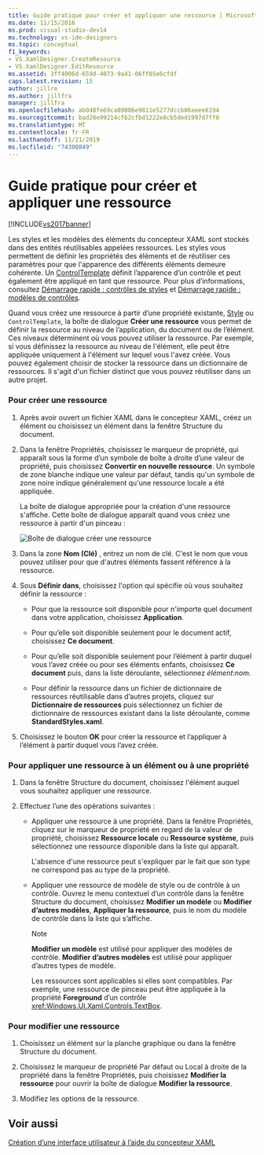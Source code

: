 ```yaml
---
title: Guide pratique pour créer et appliquer une ressource | Microsoft Docs
ms.date: 11/15/2016
ms.prod: visual-studio-dev14
ms.technology: vs-ide-designers
ms.topic: conceptual
f1_keywords:
- VS.XamlDesigner.CreateResource
- VS.XamlDesigner.EditResource
ms.assetid: 3ff4006d-659d-4073-9a41-06ff85e6cfdf
caps.latest.revision: 15
author: jillre
ms.author: jillfra
manager: jillfra
ms.openlocfilehash: ab048fe69ca89086e9811e5277dccb86aeee6194
ms.sourcegitcommit: bad28e99214cf62cfbd1222e8cb5ded1997d7ff0
ms.translationtype: MT
ms.contentlocale: fr-FR
ms.lasthandoff: 11/21/2019
ms.locfileid: "74300849"
---
```

# <a name="how-to-create-and-apply-a-resource"></a>Guide pratique pour créer et appliquer une ressource
[!INCLUDE[vs2017banner](../includes/vs2017banner.md)]

Les styles et les modèles des éléments du concepteur XAML sont stockés dans des entités réutilisables appelées ressources. Les styles vous permettent de définir les propriétés des éléments et de réutiliser ces paramètres pour que l'apparence des différents éléments demeure cohérente. Un [ControlTemplate](https://msdn.microsoft.com/library/windows/apps/windows.ui.xaml.controls.controltemplate.aspx) définit l’apparence d’un contrôle et peut également être appliqué en tant que ressource. Pour plus d’informations, consultez [Démarrage rapide : contrôles de styles](https://go.microsoft.com/fwlink/?LinkID=248239) et [Démarrage rapide : modèles de contrôles](https://go.microsoft.com/fwlink/?LinkID=247982).

 Quand vous créez une ressource à partir d’une propriété existante, [Style](https://msdn.microsoft.com/library/windows/apps/windows.ui.xaml.style.aspx) ou `ControlTemplate`, la boîte de dialogue **Créer une ressource** vous permet de définir la ressource au niveau de l’application, du document ou de l’élément. Ces niveaux déterminent où vous pouvez utiliser la ressource. Par exemple, si vous définissez la ressource au niveau de l'élément, elle peut être appliquée uniquement à l'élément sur lequel vous l'avez créée. Vous pouvez également choisir de stocker la ressource dans un dictionnaire de ressources. Il s'agit d'un fichier distinct que vous pouvez réutiliser dans un autre projet.

### <a name="to-create-a-new-resource"></a>Pour créer une ressource

1. Après avoir ouvert un fichier XAML dans le concepteur XAML, créez un élément ou choisissez un élément dans la fenêtre Structure du document.

2. Dans la fenêtre Propriétés, choisissez le marqueur de propriété, qui apparaît sous la forme d’un symbole de boîte à droite d’une valeur de propriété, puis choisissez **Convertir en nouvelle ressource**. Un symbole de zone blanche indique une valeur par défaut, tandis qu'un symbole de zone noire indique généralement qu'une ressource locale a été appliquée.

     La boîte de dialogue appropriée pour la création d'une ressource s'affiche. Cette boîte de dialogue apparaît quand vous créez une ressource à partir d'un pinceau :

     ![Boîte de dialogue créer une ressource](../designers/media/xaml-create-resource.png "xaml_create_resource")

3. Dans la zone **Nom (Clé)** , entrez un nom de clé. C'est le nom que vous pouvez utiliser pour que d'autres éléments fassent référence à la ressource.

4. Sous **Définir dans**, choisissez l'option qui spécifie où vous souhaitez définir la ressource :

    - Pour que la ressource soit disponible pour n'importe quel document dans votre application, choisissez **Application**.

    - Pour qu’elle soit disponible seulement pour le document actif, choisissez **Ce document**.

    - Pour qu’elle soit disponible seulement pour l’élément à partir duquel vous l’avez créée ou pour ses éléments enfants, choisissez **Ce document** puis, dans la liste déroulante, sélectionnez *élément*:*nom*.

    - Pour définir la ressource dans un fichier de dictionnaire de ressources réutilisable dans d’autres projets, cliquez sur **Dictionnaire de ressources** puis sélectionnez un fichier de dictionnaire de ressources existant dans la liste déroulante, comme **StandardStyles.xaml**.

5. Choisissez le bouton **OK** pour créer la ressource et l’appliquer à l’élément à partir duquel vous l’avez créée.

### <a name="to-apply-a-resource-to-an-element-or-property"></a>Pour appliquer une ressource à un élément ou à une propriété

1. Dans la fenêtre Structure du document, choisissez l'élément auquel vous souhaitez appliquer une ressource.

2. Effectuez l’une des opérations suivantes :

   - Appliquer une ressource à une propriété. Dans la fenêtre Propriétés, cliquez sur le marqueur de propriété en regard de la valeur de propriété, choisissez **Ressource locale** ou **Ressource système**, puis sélectionnez une ressource disponible dans la liste qui apparaît.

      L'absence d'une ressource peut s'expliquer par le fait que son type ne correspond pas au type de la propriété.

   - Appliquer une ressource de modèle de style ou de contrôle à un contrôle. Ouvrez le menu contextuel d’un contrôle dans la fenêtre Structure du document, choisissez **Modifier un modèle** ou **Modifier d’autres modèles**, **Appliquer la ressource**, puis le nom du modèle de contrôle dans la liste qui s’affiche.

     > [!NOTE]
     > **Modifier un modèle** est utilisé pour appliquer des modèles de contrôle. **Modifier d’autres modèles** est utilisé pour appliquer d’autres types de modèle.

     Les ressources sont applicables si elles sont compatibles. Par exemple, une ressource de pinceau peut être appliquée à la propriété **Foreground** d’un contrôle <xref:Windows.UI.Xaml.Controls.TextBox>.

### <a name="to-edit-a-resource"></a>Pour modifier une ressource

1. Choisissez un élément sur la planche graphique ou dans la fenêtre Structure du document.

2. Choisissez le marqueur de propriété Par défaut ou Local à droite de la propriété dans la fenêtre Propriétés, puis choisissez **Modifier la ressource** pour ouvrir la boîte de dialogue **Modifier la ressource**.

3. Modifiez les options de la ressource.

## <a name="see-also"></a>Voir aussi
 [Création d’une interface utilisateur à l’aide du concepteur XAML](../designers/creating-a-ui-by-using-xaml-designer-in-visual-studio.md)
